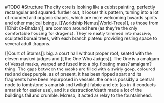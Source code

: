 #TODO #Structure 
The city core is looking like a cubist painting, perfectly rectangular and squared. further out, it looses this pattern, turning into a lot of rounded and organic shapes, which are more welcoming towards spirits and other magical beings. 
[[Worldship Nemus|World-Trees]], as those from [[Dhât út-Bhadan]], are common around here (as they're the only comfortable housing for dragons). They're neatly trimmed into massive, sculpted bonsai trees, with each branch plateau providing resting space to several adult dragons. 

[[Court of Storms]]: big. a court hall without proper roof, seated with the eleven masked judges and [[The One Who Judges]].
The One is a amalgam of Vessel masks, warped and fused into a big, floating mass? amalgam? thing. The gaps between the masks are filled with a swirly goop, coloured red and deep purple. as of present, it has been ripped apart and its fragments have been repurposed in vessels. 
the one is possibly a central node to tombstone's amarisk and twilight fabric and etc (as in, it conducts amarisk for easier use), and it's destruction/death made a lot of the buildings fail and crumble.
Moreso, it acted as relay to the fountainhead. 